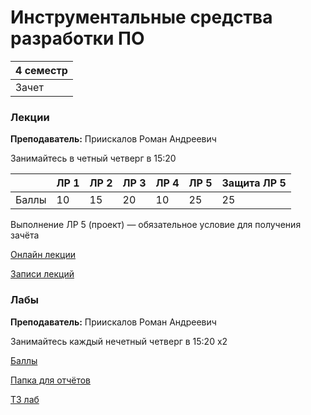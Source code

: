 # Инструментальные средства разработки ПО

|4 семестр|
|---|
|Зачет|

### Лекции

**Преподаватель:** Приискалов Роман Андреевич

Занимайтесь в четный четверг в 15:20

| | ЛР 1 | ЛР 2 | ЛР 3 | ЛР 4 | ЛР 5 | Защита ЛР 5 |
| ---   | --- | --- | --- | --- | --- | --- |
| Баллы   | 10 | 15 | 20 | 10 | 25 | 25 |

Выполнение ЛР 5 (проект) — обязательное условие для получения зачёта

[Онлайн лекции](https://www.twitch.tv/roman1pr)

[Записи лекций](https://youtube.com/playlist?list=PLj7ewET2KEJyjSm3JYL3DRtI8CAdbSbdZ)

### Лабы

**Преподаватель:** Приискалов Роман Андреевич

Занимайтесь каждый нечетный четверг в 15:20 x2

[Баллы](https://docs.google.com/spreadsheets/d/1KoAzkVibonXIWwBE99I5o3vFxrlJ7vOcxnR2U1NLwqA/edit#gid=0)

[Папка для отчётов](https://drive.google.com/drive/folders/1CdUgRFvmoEAbNqFRcbrjp8IELbc__GPN?usp=sharing)

[ТЗ лаб](../Files/DevtoolsLabs.pdf)
